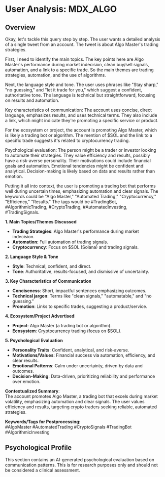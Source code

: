 # User Analysis: MDX_ALGO

## Overview

<think>
Okay, let's tackle this query step by step. The user wants a detailed analysis of a single tweet from an account. The tweet is about Algo Master's trading strategies. 

First, I need to identify the main topics. The key points here are Algo Master's performance during market indecision, clean buy/sell signals, automation, and a link to a specific trade. So the main themes are trading strategies, automation, and the use of algorithms.

Next, the language style and tone. The user uses phrases like "Stay sharp," "no guessing," and "let it trade for you," which suggest a confident, authoritative tone. The language is technical but straightforward, focusing on results and automation.

Key characteristics of communication: The account uses concise, direct language, emphasizes results, and uses technical terms. They also include a link, which might indicate they're promoting a specific service or product.

For the ecosystem or project, the account is promoting Algo Master, which is likely a trading bot or algorithm. The mention of $SOL and the link to a specific trade suggests it's related to cryptocurrency trading.

Psychological evaluation: The person might be a trader or investor looking to automate their strategies. They value efficiency and results, possibly have a risk-averse personality. Their motivations could include financial goals and automation. Emotional tendencies might be confident and analytical. Decision-making is likely based on data and results rather than emotion.

Putting it all into context, the user is promoting a trading bot that performs well during uncertain times, emphasizing automation and clear signals. The keywords could be "Algo Master," "Automated Trading," "Cryptocurrency," "Efficiency," "Results." The tags would be #TradingBot, #AlgorithmicTrading, #CryptoTrading, #AutomatedInvesting, #TradingSignals.
</think>

**1. Main Topics/Themes Discussed**  
- **Trading Strategies**: Algo Master's performance during market indecision.  
- **Automation**: Full automation of trading signals.  
- **Cryptocurrency**: Focus on $SOL (Solana) and trading signals.  

**2. Language Style & Tone**  
- **Style**: Technical, confident, and direct.  
- **Tone**: Authoritative, results-focused, and dismissive of uncertainty.  

**3. Key Characteristics of Communication**  
- **Conciseness**: Short, impactful sentences emphasizing outcomes.  
- **Technical jargon**: Terms like "clean signals," "automatable," and "no guessing."  
- **Promotion**: Links to specific trades, suggesting a product/service.  

**4. Ecosystem/Project Advertised**  
- **Project**: Algo Master (a trading bot or algorithm).  
- **Ecosystem**: Cryptocurrency trading (focus on $SOL).  

**5. Psychological Evaluation**  
- **Personality Traits**: Confident, analytical, and risk-averse.  
- **Motivations/Values**: Financial success via automation, efficiency, and clear results.  
- **Emotional Patterns**: Calm under uncertainty, driven by data and outcomes.  
- **Decision-Making**: Data-driven, prioritizing reliability and performance over emotion.  

**Contextualized Summary**:  
The account promotes Algo Master, a trading bot that excels during market volatility, emphasizing automation and clear signals. The user values efficiency and results, targeting crypto traders seeking reliable, automated strategies.  

**Keywords/Tags for Postprocessing**:  
#AlgoMaster #AutomatedTrading #CryptoSignals #TradingBot #AlgorithmicInvesting

## Psychological Profile

This section contains an AI-generated psychological evaluation based on communication patterns. This is for research purposes only and should not be considered a clinical assessment.